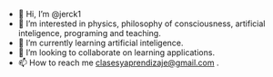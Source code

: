 - 👋 Hi, I’m @jerck1
- 👀 I’m interested in physics, philosophy of consciousness, artificial inteligence, programing and teaching.
- 🌱 I’m currently learning artificial inteligence.
- 💞️ I’m looking to collaborate on learning applications.
- 📫 How to reach me clasesyaprendizaje@gmail.com .

<!---
jerck1/jerck1 is a ✨ special ✨ repository because its `README.md` (this file) appears on your GitHub profile.
You can click the Preview link to take a look at your changes.
--->
